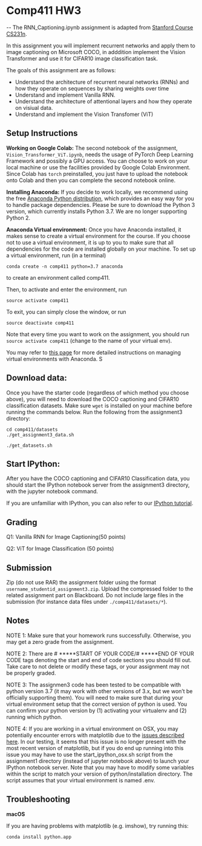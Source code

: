 # Comp411 HW3

-- The RNN_Captioning.ipynb assignment is adapted from [Stanford Course CS231n](http://cs231n.stanford.edu/).


In this assignment you will implement recurrent networks and apply them to image captioning on Microsoft COCO, in adddition implement the Vision Transformer and use it for CIFAR10 image classification task.

The goals of this assignment are as follows:

- Understand the architecture of recurrent neural networks (RNNs) and how they operate on sequences by sharing weights over time
- Understand and implement Vanilla RNN.
- Understand the architecture of attentional layers and how they operate on visiual data.
- Understand and implement the Vision Transfomer (ViT)

## Setup Instructions

**Working on Google Colab:** The second notebook of the assignment, `Vision_Transformer_ViT.ipynb`, needs the usage of PyTorch Deep Learning Framework and possibly a GPU access. You can choose to work on your local machine or use the facilities provided by Google Colab Environment. Since Colab has `torch` preinstalled, you just have to upload the notebook onto Colab and then you can complete the second notebook online.

**Installing Anaconda:** If you decide to work locally, we recommend using the free [Anaconda Python distribution](https://www.anaconda.com/download/), which provides an easy way for you to handle package dependencies. Please be sure to download the Python 3 version, which currently installs Python 3.7. We are no longer supporting Python 2.

**Anaconda Virtual environment:** Once you have Anaconda installed, it makes sense to create a virtual environment for the course. If you choose not to use a virtual environment, it is up to you to make sure that all dependencies for the code are installed globally on your machine. To set up a virtual environment, run (in a terminal)

`conda create -n comp411 python=3.7 anaconda`

to create an environment called comp411.

Then, to activate and enter the environment, run

`source activate comp411`

To exit, you can simply close the window, or run

`source deactivate comp411`

Note that every time you want to work on the assignment, you should run `source activate comp411` (change to the name of your virtual env).

You may refer to [this page](https://conda.io/projects/conda/en/latest/user-guide/tasks/manage-environments.html) for more detailed instructions on managing virtual environments with Anaconda.
S

## Download data:

Once you have the starter code (regardless of which method you choose above), you will need to download the COCO captioning and CIFAR10 classification datasets. Make sure `wget` is installed on your machine before running the commands below. Run the following from the assignment3 directory:

```
cd comp411/datasets
./get_assignment3_data.sh

./get_datasets.sh

```


## Start IPython:

After you have the COCO captioning and CIFAR10 Classification data, you should start the IPython notebook server from the assignment3 directory, with the jupyter notebook command.

If you are unfamiliar with IPython, you can also refer to our [IPython tutorial](http://cs231n.github.io/ipython-tutorial/).

## Grading

Q1: Vanilla RNN for Image Captioning(50 points)

Q2: ViT for Image Classification (50 points)

## Submission

Zip (do not use RAR) the assignment folder using the format `username_studentid_assignment3.zip`.
Upload the compressed folder to the related assignment part on Blackboard. Do not include large files in the submission (for
instance data files under `./comp411/datasets/*`).

## Notes

NOTE 1: Make sure that your homework runs successfully. Otherwise, you may get a zero grade from the assignment.

NOTE 2: There are # *****START OF YOUR CODE/# *****END OF YOUR CODE tags denoting the start and end of code sections you should fill out. Take care to not delete or modify these tags, or your assignment may not be properly graded.

NOTE 3: The assignmen3 code has been tested to be compatible with python version 3.7 (it may work with other versions of 3.x, but we won’t be officially supporting them). You will need to make sure that during your virtual environment setup that the correct version of python is used. You can confirm your python version by (1) activating your virtualenv and (2) running which python.

NOTE 4: If you are working in a virtual environment on OSX, you may potentially encounter errors with matplotlib due to the [issues described here](https://matplotlib.org/faq/virtualenv_faq.html). In our testing, it seems that this issue is no longer present with the most recent version of matplotlib, but if you do end up running into this issue you may have to use the start_ipython_osx.sh script from the assignment1 directory (instead of jupyter notebook above) to launch your IPython notebook server. Note that you may have to modify some variables within the script to match your version of python/installation directory. The script assumes that your virtual environment is named .env.

## Troubleshooting

**macOS**

If you are having problems with matplotlib (e.g. imshow), try running this:

`conda install python.app`
